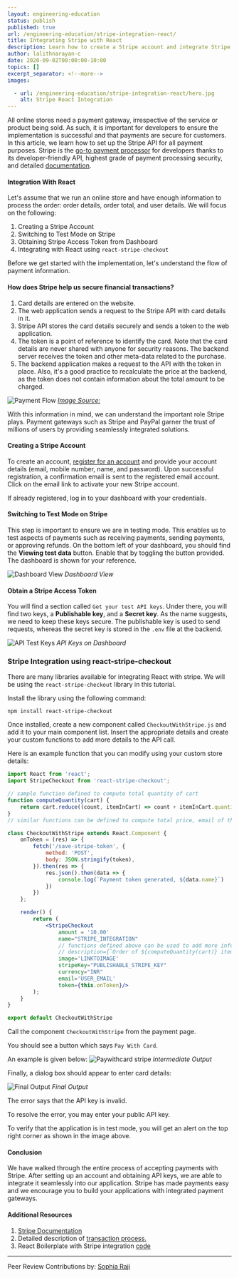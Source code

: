 ```yaml
---
layout: engineering-education
status: publish
published: true
url: /engineering-education/stripe-integration-react/
title: Integrating Stripe with React
description: Learn how to create a Stripe account and integrate Stripe Payment with your React project.
author: lalithnarayan-c
date: 2020-09-02T00:00:00-10:00
topics: []
excerpt_separator: <!--more-->
images:

  - url: /engineering-education/stripe-integration-react/hero.jpg
    alt: Stripe React Integration
---
```

All online stores need a payment gateway, irrespective of the service or product being sold. As such, it is important for developers to ensure the implementation is successful and that payments are secure for customers. In this article, we learn how to set up the Stripe API for all payment purposes. Stripe is the [go-to payment processor](https://stripe.com/en-in/payments/payment-methods-guide) for developers thanks to its developer-friendly API, highest grade of payment processing security, and detailed [documentation](https://stripe.com/docs/api).

#### Integration With React
Let's assume that we run an online store and have enough information to process the order: order details, order total, and user details. We will focus on the following:

1. Creating a Stripe Account
2. Switching to Test Mode on Stripe
3. Obtaining Stripe Access Token from Dashboard
4. Integrating with React using `react-stripe-checkout`

Before we get started with the implementation, let's understand the flow of payment information.

#### How does Stripe help us secure financial transactions?
1. Card details are entered on the website.
2. The web application sends a request to the Stripe API with card details in it.
3. Stripe API stores the card details securely and sends a token to the web application.
4. The token is a point of reference to identify the card. Note that the card details are never shared with anyone for security reasons. The backend server receives the token and other meta-data related to the purchase.
5. The backend application makes a request to the API with the token in place. Also, it's a good practice to recalculate the price at the backend, as the token does not contain information about the total amount to be charged.  

![Payment Flow](/engineering-education/stripe-integration-react/paymentflow.jpg)
[*Image Source:*](https://stripe.com/docs/payments/accept-a-payment#web)

With this information in mind, we can understand the important role Stripe plays. Payment gateways such as Stripe and PayPal garner the trust of millions of users by providing seamlessly integrated solutions.

#### Creating a Stripe Account
To create an account, [register for an account](https://dashboard.stripe.com/register?redirect=%2Ftest%2Fpayments) and provide your account details (email, mobile number, name, and password). Upon successful registration, a confirmation email is sent to the registered email account. Click on the email link to activate your new Stripe account.

If already registered, log in to your dashboard with your credentials.

#### Switching to Test Mode on Stripe
This step is important to ensure we are in testing mode. This enables us to test aspects of payments such as receiving payments, sending payments, or approving refunds. On the bottom left of your dashboard, you should find the **Viewing test data** button. Enable that by toggling the button provided. The dashboard is shown for your reference.

![Dashboard View](/engineering-education/stripe-integration-react/dashboard.jpg)
*Dashboard View*

#### Obtain a Stripe Access Token
You will find a section called `Get your test API keys`. Under there, you will find two keys, a **Publishable key**, and a **Secret key**. As the name suggests, we need to keep these keys secure. The publishable key is used to send requests, whereas the secret key is stored in the `.env` file at the backend.

![API Test Keys](/engineering-education/stripe-integration-react/api_test_keys.jpg)
*API Keys on Dashboard*

### Stripe Integration using react-stripe-checkout
There are many libraries available for integrating React with stripe. We will be using the `react-stripe-checkout` library in this tutorial.

Install the library using the following command:

```
npm install react-stripe-checkout
```

Once installed, create a new component called `CheckoutWithStripe.js` and add it to your main component list. Insert the appropriate details and create your custom functions to add more details to the API call.

Here is an example function that you can modify using your custom store details:

```jsx
import React from 'react';
import StripeCheckout from 'react-stripe-checkout';

// sample function defined to compute total quantity of cart
function computeQuantity(cart) {
    return cart.reduce((count, itemInCart) => count + itemInCart.quantity, 0);
}
// similar functions can be defined to compute total price, email of the user, etc.

class CheckoutWithStripe extends React.Component {
    onToken = (res) => {
        fetch('/save-stripe-token', {
            method: 'POST',
            body: JSON.stringify(token),
        }).then(res => {
            res.json().then(data => {
                console.log(`Payment token generated, ${data.name}`)
            })
        })
    };

    render() {
        return (
            <StripeCheckout
                amount = '10.00'
                name="STRIPE_INTEGRATION"
                // functions defined above can be used to add more information while making the API call.
                // description={`Order of ${computeQuantity(cart)} items!`}
                image='LINKTOIMAGE'
                stripeKey="PUBLISHABLE_STRIPE_KEY"
                currency="INR"
                email='USER_EMAIL'
                token={this.onToken}/>          
        );
    }
}

export default CheckoutWithStripe
```

Call the component `CheckoutWithStripe` from the payment page.

You should see a button which says `Pay With Card`.

An example is given below:
![Paywithcard stripe](/engineering-education/stripe-integration-react/paywithcard.jpg)
*Intermediate Output*

Finally, a dialog box should appear to enter card details:

![Final Output](/engineering-education/stripe-integration-react/final_output.jpg)
*Final Output*

The error says that the API key is invalid.

To resolve the error, you may enter your public API key.

To verify that the application is in test mode, you will get an alert on the top right corner as shown in the image above.

#### Conclusion
We have walked through the entire process of accepting payments with Stripe. After setting up an account and obtaining API keys, we are able to integrate it seamlessly into our application. Stripe has made payments easy and we encourage you to build your applications with integrated payment gateways.

#### Additional Resources
1. [Stripe Documentation](https://stripe.com/docs/api)
2. Detailed description of [transaction process.](https://en.wikipedia.org/wiki/Payment_gateway)
3. React Boilerplate with Stripe integration [code](https://github.com/shreeramneupane/reactstripe)
---
Peer Review Contributions by: [Sophia Raji](/engineering-education/authors/sophia-raji/)
